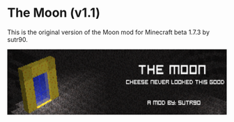 # The Moon (v1.1)

This is the original version of the Moon mod for Minecraft beta 1.7.3 by sutr90.

<p align="center"><img height="150" width="auto" src="https://raw.githubusercontent.com/Bonnie39/TheMoonMod/b1.7.3/img/TheMoonPromoImageOld.png"></img></p>
